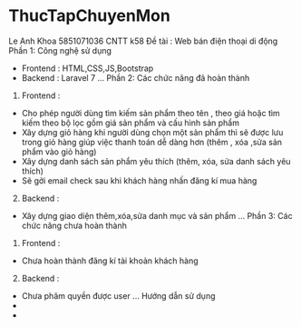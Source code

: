 # ThucTapChuyenMon
Le Anh Khoa
5851071036
CNTT k58
Đề tài : Web bán điện thoại di động
 Phần 1: Công nghệ sử dụng
- Frontend : HTML,CSS,JS,Bootstrap
- Backend : Laravel 7
...
Phần 2: Các chức năng đã hoàn thành
1. Frontend : 
 - Cho phép người dùng tìm kiếm sản phẩm theo tên , theo giá hoặc tìm kiếm theo bộ lọc gồm giá sản phẩm và cấu hình sản phẩm
 - Xây dựng giỏ hàng khi người dùng chọn một sản phẩm thì sẽ được lưu trong giỏ hàng giúp việc thanh toán dễ dàng hơn (thêm , xóa ,sửa sản phẩm vào giỏ hàng)
 - Xây dựng danh sách sản phẩm yêu thích (thêm, xóa, sửa danh sách yêu thích)
 - Sẽ gởi email check sau khi khách hàng nhấn đăng kí mua hàng
 
2. Backend :
- Xây dựng giao diện thêm,xóa,sửa danh mục và sản phẩm
...
 Phần 3: Các chức năng chưa hoàn thành
1. Frontend :
- Chưa hoàn thành đăng kí tài khoản khách hàng
2. Backend :
- Chưa phâm quyền được user
...
 Hướng dẫn sử dụng
- 
-
